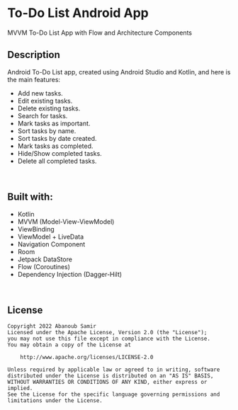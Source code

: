 # To-Do List Android App
MVVM To-Do List App with Flow and Architecture Components
<br>
## Description
Android To-Do List app, created using Android Studio and Kotlin, and here is the main features:
- Add new tasks.
- Edit existing tasks.
- Delete existing tasks.
- Search for tasks.
- Mark tasks as important.
- Sort tasks by name.
- Sort tasks by date created.
- Mark tasks as completed.
- Hide/Show completed tasks.
- Delete all completed tasks.
<br>

## Built with:
- Kotlin
- MVVM (Model-View-ViewModel)
- ViewBinding
- ViewModel + LiveData
- Navigation Component
- Room
- Jetpack DataStore
- Flow (Coroutines)
- Dependency Injection (Dagger-Hilt)
<br>

## License
<pre><code>Copyright 2022 Abanoub Samir
Licensed under the Apache License, Version 2.0 (the "License");
you may not use this file except in compliance with the License.
You may obtain a copy of the License at

    http://www.apache.org/licenses/LICENSE-2.0

Unless required by applicable law or agreed to in writing, software
distributed under the License is distributed on an "AS IS" BASIS,
WITHOUT WARRANTIES OR CONDITIONS OF ANY KIND, either express or implied.
See the License for the specific language governing permissions and
limitations under the License.</code></pre>
